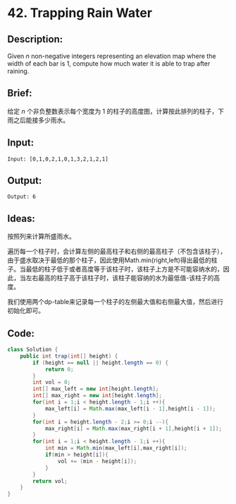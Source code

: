 # 42. Trapping Rain Water

## Description:

Given *n* non-negative integers representing an elevation map where the width of each bar is 1, compute how much water it is able to trap after raining.



## Brief:

给定 *n* 个非负整数表示每个宽度为 1 的柱子的高度图，计算按此排列的柱子，下雨之后能接多少雨水。

## Input:

```
Input: [0,1,0,2,1,0,1,3,2,1,2,1]
```

## Output:

```
Output: 6
```

## Ideas:

按照列来计算所盛雨水。

遍历每一个柱子时，会计算左侧的最高柱子和右侧的最高柱子（不包含该柱子），由于盛水取决于最低的那个柱子，因此使用Math.min(right,left)得出最低的柱子。当最低的柱子低于或者高度等于该柱子时，该柱子上方是不可能容纳水的，因此，当左右最高的柱子高于该柱子时，该柱子能容纳的水为最低值-该柱子的高度。

我们使用两个dp-table来记录每一个柱子的左侧最大值和右侧最大值，然后进行初始化即可。

## Code:

```java
class Solution {
    public int trap(int[] height) {
        if (height == null || height.length == 0) {
            return 0;
        }
        int vol = 0;
        int[] max_left = new int[height.length];
        int[] max_right = new int[height.length];
        for(int i = 1;i < height.length - 1;i ++){
            max_left[i] = Math.max(max_left[i - 1],height[i - 1]);
        }
        for(int i = height.length - 2;i >= 0;i --){
            max_right[i] = Math.max(max_right[i + 1],height[i + 1]);
        }
        for(int i = 1;i < height.length - 1;i ++){
            int min = Math.min(max_left[i],max_right[i]);
            if(min > height[i]){
                vol += (min - height[i]);
            }
        }
        return vol;
    }
}
```


